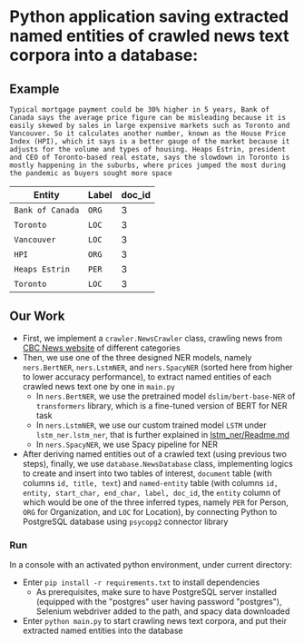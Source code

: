 # Python application saving extracted named entities of crawled news text corpora into a database:

## Example
`Typical mortgage payment could be 30% higher in 5 years, Bank of Canada says the average price figure can be misleading because it is easily skewed by sales in large expensive markets such as Toronto and Vancouver. So it calculates another number, known as the House Price Index (HPI), which it says is a better gauge of the market because it adjusts for the volume and types of housing. Heaps Estrin, president and CEO of Toronto-based real estate, says the slowdown in Toronto is mostly happening in the suburbs, where prices jumped the most during the pandemic as buyers sought more space`

| Entity           | Label         | doc_id      |
| ---------------- | ------------- | --------    |
| `Bank of Canada` | `ORG`         | 3           |
| `Toronto`        | `LOC`         | 3           |
| `Vancouver`      | `LOC`         | 3           | 
| `HPI`            | `ORG`         | 3           |
| `Heaps Estrin`   | `PER`         | 3           |
| `Toronto`        | `LOC`         | 3           |

## Our Work
* First, we implement a `crawler.NewsCrawler` class, crawling news from [CBC News website](https://www.cbc.ca/news) of different categories 
* Then, we use one of the three designed NER models, namely `ners.BertNER`, `ners.LstmNER`, and `ners.SpacyNER` (sorted here from higher to lower accuracy performance), to extract named entities of each crawled news text one by one in `main.py`
  * In `ners.BertNER`, we use the pretrained model `dslim/bert-base-NER` of `transformers` library, which is a fine-tuned version of BERT for NER task
  * In `ners.LstmNER`, we use our custom trained model `LSTM` under `lstm_ner.lstm_ner`, that is further explained in [lstm_ner/Readme.md](https://github.com/NajmeHabibi/NER-with-tensorflow/tree/master/lstm_ner#readme)
  * In `ners.SpacyNER`, we use Spacy pipeline for NER
* After deriving named entities out of a crawled text (using previous two steps), finally, we use `database.NewsDatabase` class, implementing logics to create and insert into two tables of interest, 
  `document` table (with columns `id, title, text`) and `named-entity` table (with columns `id, entity, start_char, end_char, label, doc_id`, the `entity` column of which would be one of the three inferred types, namely `PER` for Person, `ORG` for Organization, and `LOC` for Location), 
   by connecting Python to PostgreSQL database using `psycopg2` connector library

### Run
In a console with an activated python environment, under current directory:
* Enter `pip install -r requirements.txt` to install dependencies
  * As prerequisites, make sure to have PostgreSQL server installed (equipped with the "postgres" user having password "postgres"), Selenium webdriver added to the path, and spacy data downloaded
* Enter `python main.py` to start crawling news text corpora, and put their extracted named entities into the database 
